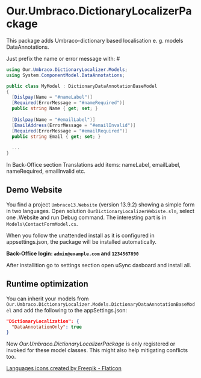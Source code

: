 ﻿# Our.Umbraco.DictionaryLocalizerPackage

This package adds Umbraco-dictionary based localisation e. g. models DataAnnotations.

Just prefix the name or error message with: #

```csharp
using Our.Umbraco.DictionaryLocalizer.Models;
using System.ComponentModel.DataAnnotations;

public class MyModel : DictionaryDataAnnotationBaseModel
{
  [Dislpay(Name = "#nameLabel")]
  [Required(ErrorMessage = "#nameRequired")]
  public string Name { get; set; }  
  
  [Dislpay(Name = "#emailLabel")]
  [EmailAddress(ErrorMessage = "#emailInvalid")]
  [Required(ErrorMessage = "#emailRequired")]
  public string Email { get; set; }
  
  ...
}
```

In Back-Office section Translations add items: nameLabel, emailLabel, nameRequired, emailInvalid etc.

## Demo Website

You find a project `Umbraco13.Website` (version 13.9.2) showing a simple form in two languages. Open solution `OurDictionaryLocalizerWebiste.sln`, 
select one .Website and run Debug command. 
The interesting part is in `Models\ContactFormModel.cs`.

When you follow the unattended install as it is configured in appsettings.json, the package will be installed automatically.

**Back-Office login: `admin@example.com` and `1234567890`**

After installition go to settings section open uSync dasboard and install all.

## Runtime optimization

You can inherit your models from `Our.Umbraco.DictionaryLocalizer.Models.DictionaryDataAnnotationBaseModel` and add the following to the appSettings.json:

```json
"DictionaryLocalization": {
  "DataAnnotationOnly": true
}
```

Now *Our.Umbraco.DictionaryLocalizerPackage* is only registered or invoked for these model classes. This might also help mitigating conflicts too.

[Languages icons created by Freepik - Flaticon](https://www.flaticon.com/free-icons/languages)